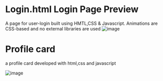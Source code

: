 # Login.html Login Page Preview
A page for user-login built using HMTL,CSS & Javascript. Animations are CSS-based and no external libraries are used
![image](https://github.com/Arsalan-ibrahimi/Components-Library/assets/165723372/19da16dc-f628-40ba-823b-7b1b09539900)

# Profile card
a profile card developed with html,css and javascript

![image](https://github.com/Arsalan-ibrahimi/Components-Library/assets/165723372/3d9c8c20-c899-4c38-87e0-7f200a2663eb)
